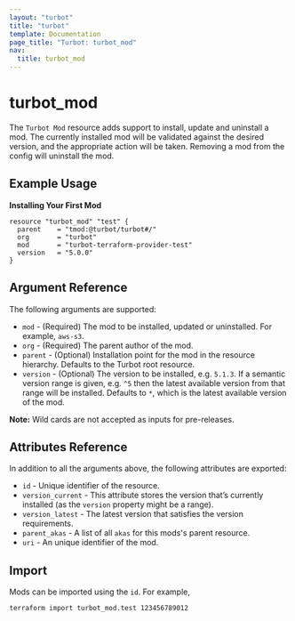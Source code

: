 ```yaml
---
layout: "turbot"
title: "turbot"
template: Documentation
page_title: "Turbot: turbot_mod"
nav:
  title: turbot_mod
---
```


# turbot_mod

The `Turbot Mod` resource adds support to install, update and uninstall a mod. The currently installed mod will be validated against the desired version, and the appropriate action will be taken. Removing a mod from the config will uninstall the mod.

## Example Usage

**Installing Your First Mod**

```hcl
resource "turbot_mod" "test" {
  parent    = "tmod:@turbot/turbot#/"
  org       = "turbot"
  mod       = "turbot-terraform-provider-test"
  version   = "5.0.0"
}
```

## Argument Reference

The following arguments are supported:

- `mod` - (Required) The mod to be installed, updated or uninstalled. For example, `aws-s3`.
- `org` - (Required) The parent author of the mod.
- `parent` - (Optional) Installation point for the mod in the resource hierarchy. Defaults to the Turbot root resource.
- `version` - (Optional) The version to be installed, e.g. `5.1.3`. If a semantic version range is given, e.g. `^5` then the latest available version from that range will be installed. Defaults to `*`, which is the latest available version of the mod.

**Note:** Wild cards are not accepted as inputs for pre-releases.

## Attributes Reference

In addition to all the arguments above, the following attributes are exported:

- `id` - Unique identifier of the resource.
- `version_current` - This attribute stores the version that’s currently installed (as the `version` property might be a range).
- `version_latest` - The latest version that satisfies the version requirements.
- `parent_akas` - A list of all `akas` for this mods's parent resource.
- `uri` - An unique identifier of the mod.

## Import

Mods can be imported using the `id`. For example,

```
terraform import turbot_mod.test 123456789012
```